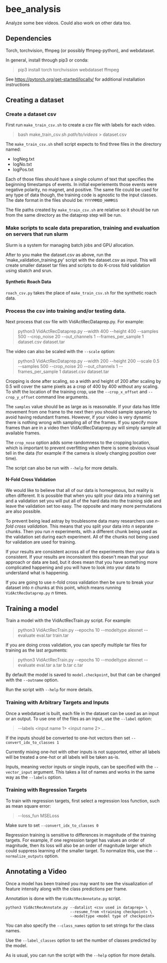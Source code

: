 # bee_analysis
Analyze some bee videos. Could also work on other data too.

## Dependencies

Torch, torchvision, ffmpeg (or possibly ffmpeg-python), and webdataset.

In general, install through pip3 or conda:

> pip3 install torch torchvission webdataset ffmpeg

See https://pytorch.org/get-started/locally/ for additional installation instructions

## Creating a dataset

### Create a dataset csv

First run `make_train_csv.sh` to create a csv file with labels for each video.
> bash make_train_csv.sh *path/to/videos* > dataset.csv

The `make_train_csv.sh` shell script expects to find three files in the directory named:
* logNeg.txt
* logNo.txt
* logPos.txt

Each of those files should have a single column of text that specifies the beginning timestamps of
events. In initial experiements those events were negative polarity, no magnet, and positive. The
same file could be used for any type of data though, the training code is agnostic to the input
classes. The date format in the files should be: `YYYYMMDD_HHMMSS`

The file paths created by `make_train_csv.sh` are relative so it should be run from the same
directory as the dataprep step will be run.

### Make scripts to scale data preparation, training and evaluation on servers that run slurm 

Slurm is a system for managing batch jobs and GPU allocation. 

After to you make the dataset.csv as above, run the 'make_validation_training.py' script with the dataset.csv as input. This will
create smaller dataset tar files and scripts to do K-cross fold validation using sbatch and srun.

#### Synthetic Roach Data

`roach_csv.py` takes the place of `make_train_csv.sh` for the synthetic roach data.

### Process the csv into training and/or testing data.

Next process that csv file with VidActRecDataprep.py. For example:
> python3 VidActRecDataprep.py --width 400 --height 400 --samples 500 --crop_noise 20 --out_channels 1 --frames_per_sample 1 dataset.csv dataset.tar

The video can also be scaled with the `--scale` option:
> python3 VidActRecDataprep.py --width 200 --height 200 --scale 0.5 --samples 500 --crop_noise 20 --out_channels 1 --frames_per_sample 1 dataset.csv dataset.tar

Cropping is done after scaling, so a width and height of 200 after scaling by 0.5 will cover the
same pixels as a crop of 400 by 400 without any scaling. To shift the location of the training crop,
use the `--crop_x_offset` and `--crop_y_offset` command line arguments.


The `samples` value should be as large as is reasonable. If your data has little movement from one
frame to the next then you should sample sparsely to avoid having redundant frames. However, if your
video is very dynamic there is nothing wrong with sampling all of the frames. If you specify more
frames than are in a video then VidActRecDataprep.py will simply sample all available frames.

The `crop_nose` option adds some randomness to the cropping location, which is important to prevent
overfitting when there is some obvious visual tell in the data (for example if the camera is slowly
changing position over time).

The script can also be run with `--help` for more details.

#### N-Fold Cross Validation

We would like to believe that all of our data is homegenous, but reality is often different. It is
possible that when you split your data into a training set and a validation set you will put all of
the hard data into the training side and leave the validation set too easy. The opposite and many
more permutations are also possible.

To prevent being lead astray by troublesome data many researchers use *n-fold cross validation*.
This means that you split your data into *n* separate chunks. Then you run *n* experiments, with a
different chunk being used as the validation set during each experiment. All of the chunks not being
used for validation are used for training.

If your results are consistent across all of the experiments then your data is consistent. If your
results are inconsistent this doesn't mean that your approach or data are bad, but it does mean that
you have something more complicated happening and you will have to look into your data to understand
what is happening.

If you are going to use n-fold cross validation then be sure to break your dataset into *n* chunks
at this point, which means running `VidActRecDataprep.py` *n* times.

## Training a model

Train a model with the VidActRecTrain.py script. For example:
> python3 VidActRecTrain.py --epochs 10 --modeltype alexnet --evaluate eval.tar train.tar

If you are doing cross validation, you can specify multiple tar files for training as the last
arguments:
> python3 VidActRecTrain.py --epochs 10 --modeltype alexnet --evaluate eval.tar a.tar b.tar c.tar

By default the model is saved to `model.checkpoint`, but that can be changed with the `--outname`
option.

Run the script with `--help` for more details.

### Training with Arbitrary Targets and Inputs

Once a webdataset is built, each file in the dataset can be used as an input or an output. To use
one of the files as an input, use the `--label` option:
> --labels <input name 1> <input name 2> ...

If the inputs should be converted to one-hot vectors then set `--convert_idx_to_classes 1`

Currently mixing one-hot with other inputs is not supported, either all labels will be treated a
one-hot or all labels will be taken as-is.

Inputs, meaning vector inputs or single inputs, can be specified with the `--vector_input` argument.
This takes a list of names and works in the same way as the `--labels` option.

### Training with Regression Targets

To train with regression targets, first select a regression loss function, such as mean square
error:
> --loss_fun MSELoss

Make sure to set `--convert_idx_to_classes 0`

Regression training is sensitive to differences in magnitude of the training targets. For example,
if one regression target has values an order of magnitude, then its loss will also be an order of
magnitude larger which could suppress learning of the smaller target. To normalize this, use the
`--normalize_outputs` option.


## Annotating a Video

Once a model has been trained you may want to see the visualization of feature intensity along with
the class predictions per frame.

Annotation is done with the `VidActRecAnnotate.py` script.

~~~~
python3 VidActRecAnnotate.py --datalist <csv used in dataprep> \
                             --resume_from <training checkpoint> \
                             --modeltype <model type of checkpoint>
~~~~

You can also specify the `--class_names` option to set strings for the class names.

Use the `--label_classes` option to set the number of classes predicted by the model.

As is usual, you can run the script with the `--help` option for more details.  
